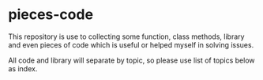 # pieces-code
This repository is use to collecting some function, class methods, library and even pieces of code which is useful or helped myself in solving issues.

All code and library will separate by topic, so please use list of topics below as index.